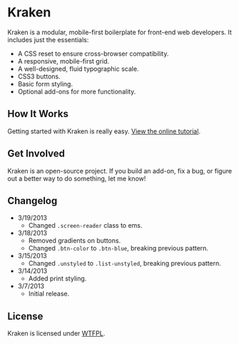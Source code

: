 # Kraken
Kraken is a modular, mobile-first boilerplate for front-end web developers. It includes just the essentials:

* A CSS reset to ensure cross-browser compatibility.
* A responsive, mobile-first grid.
* A well-designed, fluid typographic scale.
* CSS3 buttons.
* Basic form styling.
* Optional add-ons for more functionality.

## How It Works
Getting started with Kraken is really easy. [View the online tutorial](http://cferdinandi.github.com/kraken/).

## Get Involved
Kraken is an open-source project. If you build an add-on, fix a bug, or figure out a better way to do something, let me know!

## Changelog
* 3/19/2013
  * Changed `.screen-reader` class to ems.
* 3/18/2013
  * Removed gradients on buttons.
  * Changed `.btn-color` to `.btn-blue`, breaking previous pattern.
* 3/15/2013
  * Changed `.unstyled` to `.list-unstyled`, breaking previous pattern.
* 3/14/2013
  * Added print styling.
* 3/7/2013
  * Initial release.

## License
Kraken is licensed under [WTFPL](http://www.wtfpl.net/).

